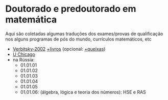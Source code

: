 # Doutorado e predoutorado em matemática

Aqui são coletadas algumas traduções dos exames/provas de qualificação nos alguns programas de pós do mundo, currículos matemáticos, etc

- [Verbitsky-2002](misha-2002.md) [+livros](misha-bib.md) (opcional: [+queixas](misha-rant.md))
- [U Chicago](chicago.md)
- na Rússia:
  - 01.01.01
  - 01.01.02
  - 01.01.03
  - 01.01.04
  - 01.01.05
  - 01.01.06: (álgebra, lógica e teoria dos números): HSE e RAS 
